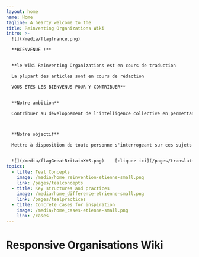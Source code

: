 ```yaml
---
layout: home
name: Home
tagline: A hearty welcome to the
title: Reinventing Organizations Wiki
intro: >-
  ![](/media/flagfrance.png)                  

  **BIENVENUE !**


  **le Wiki Reinventing Organizations est en cours de traduction 

  La plupart des articles sont en cours de rédaction

  VOUS ETES LES BIENVENUS POUR Y CONTRIBUER**


  **Notre ambition**

  Contribuer au développement de l'intelligence collective en permettant à tous ceux qui s'y intéressent de s'informer et de comprendre comment des groupes humains (entreprises, organisations à but non lucratif, administration, écoles...)  peuvent fonctionner de façon innovante, en combinant efficacité de l'organisation et motivation de ses membres. 



  **Notre objectif**

  Mettre à disposition de toute personne s'interrogeant sur ces sujets et sur les nouvelles formes d'organisation émergentes ("Teal orgs", "Entreprises libérées"..) une information neutre, factuelle, actualisée et classée par thèmes.


  ![](/media/flagGreatBritainXXS.png)    [cliquez ici](/pages/translations) pour accéder aux traductions de ce Wiki (le hongrois et l'espagnol sont disponibles dès aujourd'hui - le russe, le chinois et le français sont en cours)
topics:
  - title: Teal Concepts
    image: /media/home_reinvention-etienne-small.png
    link: /pages/tealconcepts
  - title: Key structures and practices
    image: /media/home_difference-etrienne-small.png
    link: /pages/tealpractices
  - title: Concrete cases for inspiration
    image: /media/home_cases-etienne-small.png
    link: /cases
---
```


# Responsive Organisations Wiki
